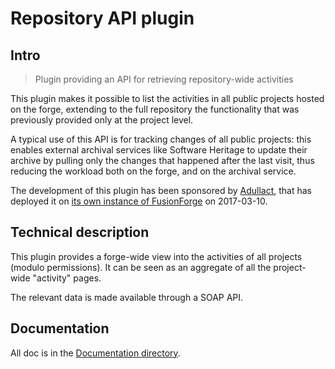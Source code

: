 # Repository API plugin

## Intro

> Plugin providing an API for retrieving repository-wide activities

This plugin makes it possible to list the activities in all public projects hosted on the forge, extending to the full repository the functionality that was previously provided only at the project level.

A typical use of this API is for tracking changes of all public projects: this enables external archival services like Software Heritage to update their archive by pulling only the changes that happened after the last visit, thus reducing the workload both on the forge, and on the archival service.

The development of this plugin has been sponsored by [Adullact](http://www.adullact.org), that has deployed it on [its own instance of FusionForge](https://adullact.net/) on 2017-03-10.

## Technical description

This plugin provides a forge-wide view into the activities of all
projects (modulo permissions).  It can be seen as an aggregate of all
the project-wide "activity" pages.

The relevant data is made available through a SOAP API.

## Documentation

All doc is in the [Documentation directory](Documentation/README.md).